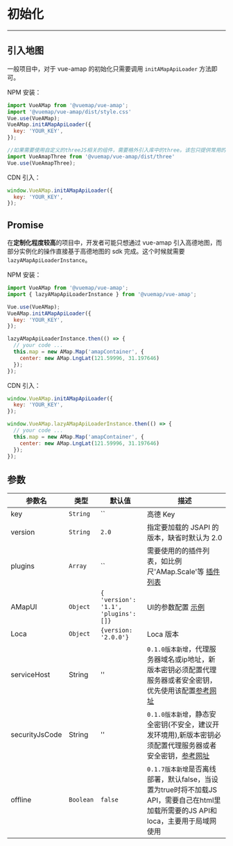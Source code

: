 # 初始化

---

## 引入地图

一般项目中，对于 vue-amap 的初始化只需要调用 `initAMapApiLoader` 方法即可。

NPM 安装：

```javascript
import VueAMap from '@vuemap/vue-amap';
import '@vuemap/vue-amap/dist/style.css'
Vue.use(VueAMap);
VueAMap.initAMapApiLoader({
  key: 'YOUR_KEY',
});

//如果需要使用自定义的threeJS相关的组件，需要格外引入库中的three。该包只提供常用的模型加载，灯光，HDR等相关能力，更细致的控制需要在模型初始化后获取对象进行操作
import VueAmapThree from '@vuemap/vue-amap/dist/three'
Vue.use(VueAmapThree);

```

CDN 引入：

```javascript
window.VueAMap.initAMapApiLoader({
  key: 'YOUR_KEY',
});
```

## Promise

在**定制化程度较高**的项目中，开发者可能只想通过 vue-amap 引入高德地图，而部分实例化的操作直接基于高德地图的 sdk 完成。这个时候就需要 `lazyAMapApiLoaderInstance`。

NPM 安装：

```javascript
import VueAMap from '@vuemap/vue-amap';
import { lazyAMapApiLoaderInstance } from '@vuemap/vue-amap';

Vue.use(VueAMap);
VueAMap.initAMapApiLoader({
  key: 'YOUR_KEY',
});

lazyAMapApiLoaderInstance.then(() => {
  // your code ...
  this.map = new AMap.Map('amapContainer', {
    center: new AMap.LngLat(121.59996, 31.197646)
  });
});
```

CDN 引入：

```javascript
window.VueAMap.initAMapApiLoader({
  key: 'YOUR_KEY',
});

window.VueAMap.lazyAMapApiLoaderInstance.then(() => {
  // your code ...
  this.map = new AMap.Map('amapContainer', {
    center: new AMap.LngLat(121.59996, 31.197646)
  });
});
```

## 参数

参数名  | 类型  |  默认值 | 描述 |
--- | --- | --- | --- |
key | `String` | `` | 高德 Key |
version | `String` | `2.0` | 指定要加载的 JSAPI 的版本，缺省时默认为 2.0
plugins | `Array` | `` | 需要使用的的插件列表，如比例尺'AMap.Scale'等 [插件列表](https://lbs.amap.com/api/jsapi-v2/guide/abc/plugins) |
AMapUI | `Object` | `{ 'version': '1.1', 'plugins': []}` | UI的参数配置 [示例](https://lbs.amap.com/api/amap-ui/intro) |
Loca | `Object` | `{version: '2.0.0'}` | Loca 版本 |
serviceHost | String | '' | ``0.1.0版本新增``，代理服务器域名或ip地址，新版本密钥必须配置代理服务器或者安全密钥，优先使用该配置[参考网址](https://lbs.amap.com/api/jsapi-v2/guide/abc/load)
securityJsCode | String | '' | ``0.1.0版本新增``，静态安全密钥(不安全，建议开发环境用),新版本密钥必须配置代理服务器或者安全密钥，[参考网址](https://lbs.amap.com/api/jsapi-v2/guide/abc/load)
offline | `Boolean` | `false`              | ``0.1.7版本新增``是否离线部署，默认false，当设置为true时将不加载JS API，需要自己在html里加载所需要的JS API和loca，主要用于局域网使用     

